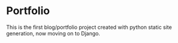 # Portfolio

This is the first blog/portfolio project created with python static site generation, now moving on to Django. 
